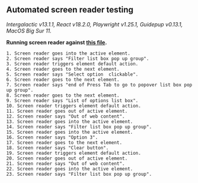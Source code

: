 ## Automated screen reader testing

_Intergalactic v13.1.1, React v18.2.0, Playwright v1.25.1,
Guidepup v0.13.1, MacOS Big Sur 11._

**Running screen reader against [this file](https://github.com/semrush/intergalactic/blob/master/website/docs/components/filter-trigger/examples/select.jsx).**

```
1. Screen reader goes into the active element.
2. Screen reader says "Filter list box pop up group".
3. Screen reader triggers element default action.
4. Screen reader goes to the next element.
5. Screen reader says "Select option  clickable".
6. Screen reader goes to the next element.
7. Screen reader says "end of Press Tab to go to popover list box pop up group".
8. Screen reader goes to the next element.
9. Screen reader says "List of options list box".
10. Screen reader triggers element default action.
11. Screen reader goes out of active element.
12. Screen reader says "Out of web content".
13. Screen reader goes into the active element.
14. Screen reader says "Filter list box pop up group".
15. Screen reader goes into the active element.
16. Screen reader says "Option 3".
17. Screen reader goes to the next element.
18. Screen reader says "Clear button".
19. Screen reader triggers element default action.
20. Screen reader goes out of active element.
21. Screen reader says "Out of web content".
22. Screen reader goes into the active element.
23. Screen reader says "Filter list box pop up group".
```
